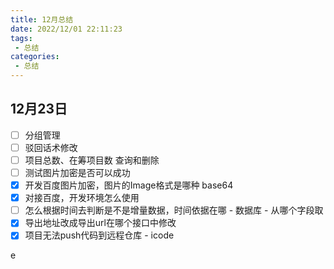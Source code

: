 ```yaml
---
title: 12月总结
date: 2022/12/01 22:11:23
tags: 
 - 总结
categories: 
 - 总结
---
```

## 12月23日

- [ ] 分组管理
- [ ] 驳回话术修改
- [ ] 项目总数、在筹项目数 查询和删除
- [ ] 测试图片加密是否可以成功
- [x] 开发百度图片加密，图片的Image格式是哪种 base64
- [x] 对接百度，开发环境怎么使用
- [ ] 怎么根据时间去判断是不是增量数据，时间依据在哪 - 数据库 - 从哪个字段取
- [x] 导出地址改成导出url在哪个接口中修改
- [x] 项目无法push代码到远程仓库 - icode

e